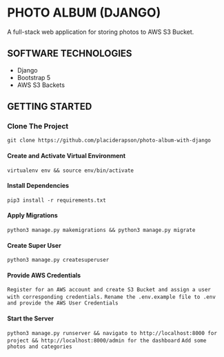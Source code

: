# PHOTO ALBUM (DJANGO)
A full-stack web application for storing photos to AWS S3 Bucket.

## SOFTWARE TECHNOLOGIES 

- Django
- Bootstrap 5
- AWS S3 Backets

## GETTING STARTED

### Clone The Project

`git clone https://github.com/placiderapson/photo-album-with-django`

#### Create and Activate Virtual Environment

`virtualenv env && source env/bin/activate`

#### Install Dependencies

`pip3 install -r requirements.txt`

#### Apply Migrations

`python3 manage.py makemigrations && python3 manage.py migrate`

#### Create Super User

`python3 manage.py createsuperuser`

#### Provide AWS Credentials

`Register for an AWS account and create S3 Bucket and assign a user with corresponding credentials.`
`Rename the .env.example file to .env and provide the AWS User Credentials`

#### Start the Server

`python3 manage.py runserver && navigato to http://localhost:8000 for project && http://localhost:8000/admin for the dashboard`
`Add some photos and categories`
